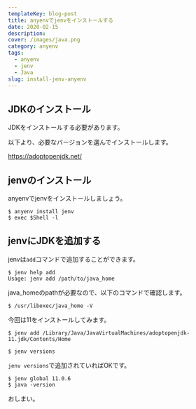 ```yaml
---
templateKey: blog-post
title: anyenvでjenvをインストールする
date: 2020-02-15
description:
cover: /images/java.png
category: anyenv
tags:
  - anyenv
  - jenv
  - Java
slug: install-jenv-anyenv
---
```


## JDKのインストール

JDKをインストールする必要があります。

以下より、必要なバージョンを選んでインストールします。

<https://adoptopenjdk.net/>

## jenvのインストール

anyenvでjenvをインストールしましょう。

```shell
$ anyenv install jenv
$ exec $Shell -l
```

## jenvにJDKを追加する

jenvは`add`コマンドで追加することができます。

```shell
$ jenv help add
Usage: jenv add /path/to/java_home
```

java_homeのpathが必要なので、以下のコマンドで確認します。

```shell
$ /usr/libexec/java_home -V
```

今回は11をインストールしてみます。

```shell
$ jenv add /Library/Java/JavaVirtualMachines/adoptopenjdk-11.jdk/Contents/Home
```

```shell
$ jenv versions
```

`jenv versions`で追加されていればOKです。

```shell
$ jenv global 11.0.6
$ java -version
```

おしまい。
